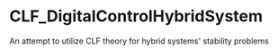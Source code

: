 # CLF_DigitalControlHybridSystem
An attempt to utilize CLF theory for hybrid systems' stability problems
